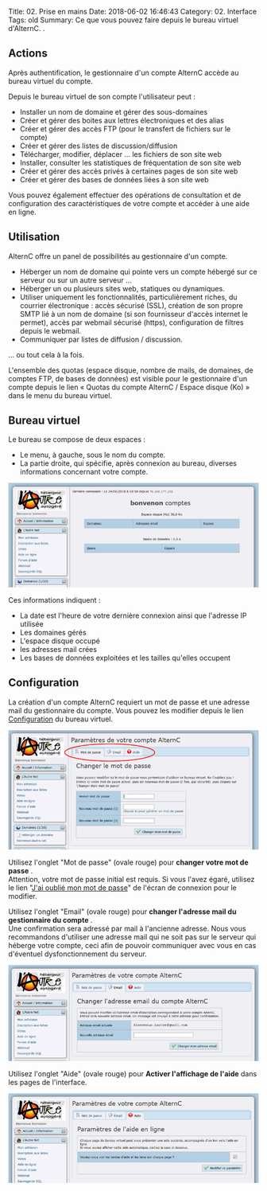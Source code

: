 Title: 02. Prise en mains 
Date: 2018-06-02 16:46:43
Category: 02. Interface
Tags: old
Summary: Ce que vous pouvez faire depuis le bureau virtuel d'AlternC. . 

## Actions

Après authentification, le gestionnaire d'un compte AlternC accède au bureau virtuel du compte.

Depuis le bureau virtuel de son compte l'utilisateur peut :

  -  Installer un nom de domaine et gérer des sous-domaines
  -  Créer et gérer des boites aux lettres électroniques et des alias
  -  Créer et gérer des accès FTP (pour le transfert de fichiers sur le compte)
  -  Créer et gérer des listes de discussion/diffusion
  -  Télécharger, modifier, déplacer ... les fichiers de son site web
  -  Installer, consulter les statistiques de fréquentation de son site web
  -  Créer et gérer des accès privés à certaines pages de son site web
  -  Créer et gérer des bases de données liées à son site web

Vous pouvez également effectuer des opérations de consultation et de configuration des caractéristiques de votre compte et accéder à une aide en ligne.

## Utilisation

AlternC offre un panel de possibilités au gestionnaire d'un compte.

  -  Héberger un nom de domaine qui pointe vers un compte hébergé sur ce serveur ou sur un autre serveur ...
  -  Héberger un ou plusieurs sites web, statiques ou dynamiques.
  -  Utiliser uniquement les fonctionnalités, particulièrement riches, du courrier électronique : accès sécurisé (SSL), création de son propre SMTP lié à un nom de domaine (si son fournisseur d'accès internet le permet), accès par webmail sécurisé (https), configuration de filtres depuis le webmail.
  -  Communiquer par listes de diffusion / discussion.
  
... ou tout cela à la fois.

L'ensemble des quotas (espace disque, nombre de mails, de domaines, de comptes FTP, de bases de données) est visible pour le gestionnaire d'un compte depuis le lien « Quotas du compte AlternC / Espace disque (Ko) » dans le menu du bureau virtuel.

## Bureau virtuel

Le bureau se compose de deux espaces :

  -  Le menu, à gauche, sous le nom du compte.
  -  La partie droite, qui spécifie, après connexion au bureau, diverses informations concernant votre compte.

![Ecran d'accueil](../img/Ecran_Accueil_Interface.jpg)

Ces informations indiquent :

  -  La date est l'heure de votre dernière connexion ainsi que l'adresse IP utilisée
  -  Les domaines gérés
  -  L'espace disque occupé
  -  les adresses mail crées
  -  Les bases de données exploitées et les tailles qu'elles occupent

## Configuration

La création d'un compte AlternC requiert un mot de passe et une adresse mail du gestionnaire du compte. Vous pouvez les modifier depuis le lien [Configuration](https://listes.lautre.net/mem_param.php) du bureau virtuel.

![Changement de mot de passe](../img/conf1.jpg)

Utilisez l'onglet "Mot de passe" (ovale rouge) pour **changer votre mot de passe** .  
Attention, votre mot de passe initial est requis. Si vous l'avez égaré, utilisez le lien "[J'ai oublié mon mot de passe](https://listes.lautre.net/sendpass.php)" de l'écran de connexion pour le modifier.

Utilisez l'onglet "Email" (ovale rouge) pour **changer l'adresse mail du gestionnaire du compte** .  
Une confirmation sera adressé par mail à l'ancienne adresse. Nous vous recommandons d'utiliser une adresse mail qui ne soit pas sur le serveur qui héberge votre compte, ceci afin de pouvoir communiquer avec vous en cas d'éventuel dysfonctionnement du serveur.

![Modification adresse mail du compte](../img/conf2.jpg)

Utilisez l'onglet "Aide" (ovale rouge) pour **Activer l'affichage de l'aide** dans les pages de l'interface. 

![Affichage de l'aide](../img/conf3.jpg)
